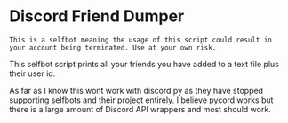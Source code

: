 # Discord Friend Dumper

```This is a selfbot meaning the usage of this script could result in your account being terminated. Use at your own risk.```

This selfbot script prints all your friends you have added to a text file plus their user id.

As far as I know this wont work with discord.py as they have stopped supporting selfbots and their project entirely. I believe pycord works but there is a large amount of Discord API wrappers and most should work.
